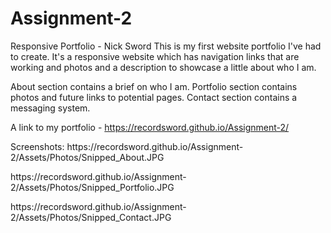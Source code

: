 # Assignment-2
Responsive Portfolio - Nick Sword
This is my first website portfolio I've had to create. It's a responsive website which has navigation links that are working and photos and a description to showcase a little about who I am.

About section contains a brief on who I am.
Portfolio section contains photos and future links to potential pages.
Contact section contains a messaging system.

A link to my portfolio - https://recordsword.github.io/Assignment-2/

<p>Screenshots:  https://recordsword.github.io/Assignment-2/Assets/Photos/Snipped_About.JPG</p>
              <p>https://recordsword.github.io/Assignment-2/Assets/Photos/Snipped_Portfolio.JPG</p>
              <p>https://recordsword.github.io/Assignment-2/Assets/Photos/Snipped_Contact.JPG</p>
